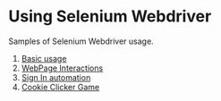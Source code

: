 # Using Selenium Webdriver

Samples of Selenium Webdriver usage.

1. [Basic usage](Projects\Intermediate_Plus\SeleniumSamples\main.py)
2. [WebPage Interactions](Projects\Intermediate_Plus\SeleniumSamples\interaction.py)
3. [Sign In automation](Projects\Intermediate_Plus\SeleniumSamples\autosignin.py)
4. [Cookie Clicker Game](Projects\Intermediate_Plus\SeleniumSamples\cookieclicker.py)
